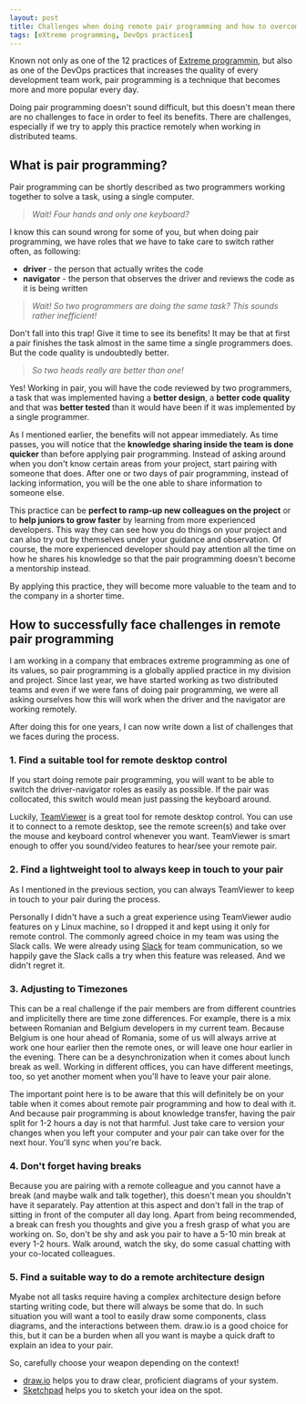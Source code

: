 ```yaml
---
layout: post
title: Challenges when doing remote pair programming and how to overcome them
tags: [eXtreme programming, DevOps practices]
---
```


Known not only as one of the 12 practices of [Extreme programmin](https://ronjeffries.com/xprog/what-is-extreme-programming/),
but also as one of the DevOps practices that increases the quality of every development team work, pair programming is a technique 
that becomes more and more popular every day.

Doing pair programming doesn't sound difficult, but this doesn't mean there are no challenges to face in order to feel its benefits.
There are challenges, especially if we try to apply this practice remotely when working in distributed teams.

<!--- excerpt -->

## What is pair programming?

Pair programming can be shortly described as two programmers working together to solve a task, using a single computer. 

> *Wait! Four hands and only one keyboard?*

I know this can sound wrong for some of you, but when doing pair programming, we have roles that we have to take care 
to switch rather often, as following:
* **driver** - the person that actually writes the code
* **navigator** - the person that observes the driver and reviews the code as it is being written 

> *Wait! So two programmers are doing the same task? This sounds rather inefficient!*

Don't fall into this trap! Give it time to see its benefits! It may be that at first a pair finishes the task almost in 
the same time a single programmers does. But the code quality is undoubtedly better.

> *So two heads really are better than one!*

Yes! Working in pair, you will have the code reviewed by two programmers, a task that was implemented having a **better 
design**, a **better code quality** and that was **better tested** than it would have been if it was implemented by a single programmer.

As I mentioned earlier, the benefits will not appear immediately. As time passes, you will
notice that the **knowledge sharing inside the team is done quicker** than before applying pair programming.
Instead of asking around when you don't know certain areas from your project, start pairing with someone that does.
After one or two days of pair programming, instead of lacking information, you will be the one able to share information to someone else.

This practice can be **perfect to ramp-up new colleagues on the project** or to **help juniors to grow faster** by learning
from more experienced developers. This way they can see how you do things on your project and can also try out by 
themselves under your guidance and observation. Of course, the more experienced developer should pay attention all the time 
on how he shares his knowledge so that the pair programming doesn't become a mentorship instead.

By applying this practice, they will become more valuable to the team and to the company in a shorter time.



## How to successfully face challenges in remote pair programming

I am working in a company that embraces extreme programming as one of its values, so pair programming is a globally
applied practice in my division and project. Since last year, we have started working as two distributed teams and even
if we were fans of doing pair programming, we were all asking ourselves how this will work when the driver and the navigator
are working remotely.

After doing this for one years, I can now write down a list of challenges that we faces during the process.

### 1. Find a suitable tool for remote desktop control

If you start doing remote pair programming, you will want to be able to switch the driver-navigator roles as easily as possible.
If the pair was collocated, this switch would mean just passing the keyboard around.

Luckily, [TeamViewer](https://www.teamviewer.com/) is a great tool for remote desktop control. You can use it to connect
to a remote desktop, see the remote screen(s) and take over the mouse and keyboard control whenever you want. TeamViewer
is smart enough to offer you sound/video features to hear/see your remote pair.

### 2. Find a lightweight tool to always keep in touch to your pair

As I mentioned in the previous section, you can always TeamViewer to keep in touch to your pair during the process. 

Personally I didn't have a such a great experience using TeamViewer audio features on y Linux machine, so I dropped it
and kept using it only for remote control. The commonly agreed choice in my team was using the Slack calls.
We were already using [Slack](https://slack.com) for team communication, so we happily gave the Slack calls a try when this feature was released.
And we didn't regret it.

### 3. Adjusting to Timezones

This can be a real challenge if the pair members are from different countries and implicitelly there are time zone differences.
For example, there is a mix between Romanian and Belgium developers in my current team. Because Belgium is one hour ahead of Romania,
some of us will always arrive at work one hour earlier then the remote ones, or will leave one hour earlier in the evening.
There can be a desynchronization when it comes about lunch break as well. Working in different offices, you can have
different meetings, too, so yet another moment when you'll have to leave your pair alone.

The important point here is to be aware that this will definitely be on your table when it comes about remote pair
programming and how to deal with it. And because pair programming is about knowledge transfer, having the pair split for
1-2 hours a day is not that harmful. Just take care to version your changes when you left your computer and your pair
can take over for the next hour. You'll sync when you're back. 

### 4. Don't forget having breaks

Because you are pairing with a remote colleague and you cannot have a break (and maybe walk and talk together), 
this doesn't mean you shouldn't have it separately. Pay attention at this aspect and don't fall in the trap of sitting
in front of the computer all day long. Apart from being recommended, a break can fresh you thoughts and give you a fresh
grasp of what you are working on. So, don't be shy and ask you pair to have a 5-10 min break at every 1-2 hours. Walk around,
watch the sky, do some casual chatting with your co-located colleagues.

### 5. Find a suitable way to do a remote architecture design

Myabe not all tasks require having a complex architecture design before starting writing code, but there will always be 
some that do. In such situation you will want a tool to easily draw some components, class diagrams, and the interactions between them.
draw.io is a good choice for this, but it can be a burden when all you want is maybe a quick draft to explain an idea to your pair. 

So, carefully choose your weapon depending on the context!
* [draw.io](https://www.draw.io) helps you to draw clear, proficient diagrams of your system.
* [Sketchpad](https://sketch.io) helps you to sketch your idea on the spot.
 

